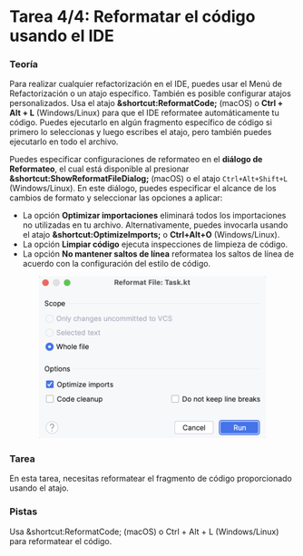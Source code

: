 # Tarea 4/4: Reformatar el código usando el IDE

### Teoría

Para realizar cualquier refactorización en el IDE, puedes usar el Menú de Refactorización o un atajo específico. También es posible configurar atajos personalizados. Usa el atajo **&shortcut:ReformatCode;** (macOS) o **Ctrl + Alt + L** (Windows/Linux) para que el IDE reformatee automáticamente tu código. Puedes ejecutarlo en algún fragmento específico de código si primero lo seleccionas y luego escribes el atajo, pero también puedes ejecutarlo en todo el archivo.

Puedes especificar configuraciones de reformateo en el **diálogo de Reformateo**, el cual está disponible al presionar
**&shortcut:ShowReformatFileDialog;** (macOS) o el atajo `Ctrl+Alt+Shift+L` (Windows/Linux). En este diálogo, puedes especificar el alcance de los cambios de formato y seleccionar las opciones a aplicar:
- La opción **Optimizar importaciones** eliminará todos los importaciones no utilizadas en tu archivo. Alternativamente, puedes invocarla usando el atajo **&shortcut:OptimizeImports;** o **Ctrl+Alt+O** (Windows/Linux).
- La opción **Limpiar código** ejecuta inspecciones de limpieza de código.
- La opción **No mantener saltos de línea** reformatea los saltos de línea de acuerdo con la configuración del estilo de código.

<p align="center">
    <img src="../../../util/src/main/resources/images/CodeStyleAndFormatting/WhatIsFormatting/reformat_dialog.png" alt="Diálogo de Reformateo" width="400"/>
</p>

### Tarea

En esta tarea, necesitas reformatear el fragmento de código proporcionado usando el atajo.

### Pistas

<div class="hint" title="Atajo para reformatear el código">
  Usa &shortcut:ReformatCode; (macOS) o Ctrl + Alt + L (Windows/Linux) para reformatear el código.
</div>